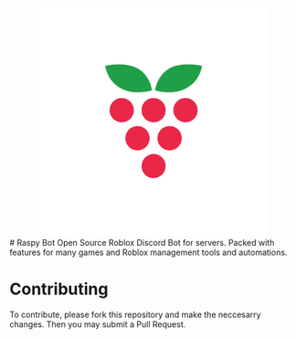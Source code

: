 <div align="center">
  <img src="assets/vector.svg" alt="Centered Image" width="400">
</div>
# Raspy Bot
Open Source Roblox Discord Bot for servers. Packed with features for many games and Roblox management tools and automations.

# Contributing
To contribute, please fork this repository and make the neccesarry changes. Then you may submit a Pull Request.